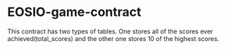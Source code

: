 # EOSIO-game-contract
This contract has two types of tables. One stores all of the scores ever achieved(total_scores) and the other one stores 10 of the highest scores.
